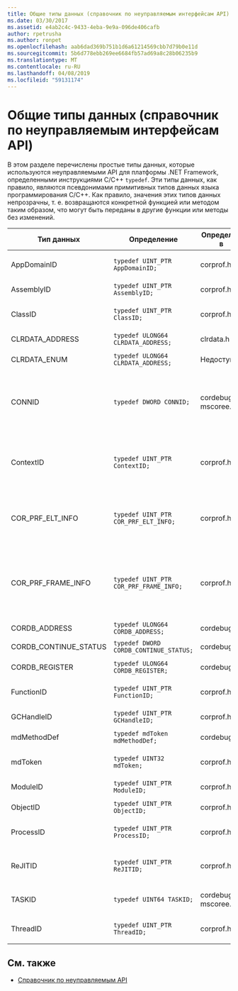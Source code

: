 ```yaml
---
title: Общие типы данных (справочник по неуправляемым интерфейсам API)
ms.date: 03/30/2017
ms.assetid: e4ab2c4c-9433-4eba-9e9a-096de406cafb
author: rpetrusha
ms.author: ronpet
ms.openlocfilehash: aab6dad369b751b1d6a61214569cbb7d79b0e11d
ms.sourcegitcommit: 5b6d778ebb269ee6684fb57ad69a8c28b06235b9
ms.translationtype: MT
ms.contentlocale: ru-RU
ms.lasthandoff: 04/08/2019
ms.locfileid: "59131174"
---
```

# <a name="common-data-types-unmanaged-api-reference"></a>Общие типы данных (справочник по неуправляемым интерфейсам API)
В этом разделе перечислены простые типы данных, которые используются неуправляемыми API для платформы .NET Framework, определенными инструкциями C/C++ `typedef`. Эти типы данных, как правило, являются псевдонимами примитивных типов данных языка программирования C/C++. Как правило, значения этих типов данных непрозрачны, т. е. возвращаются конкретной функцией или методом таким образом, что могут быть переданы в другие функции или методы без изменений.  
  
|Тип данных|Определение|Определен в|Описание|  
|---------------|----------------|----------------|-----------------|  
|AppDomainID|`typedef UINT_PTR AppDomainID;`|corprof.h|Идентификатор домена приложения.|  
|AssemblyID|`typedef UINT_PTR AssemblyID;`|corprof.h|Идентификатор сборки.|  
|ClassID|`typedef UINT_PTR ClassID;`|corprof.h|Идентификатор управляемого класса.|  
|CLRDATA_ADDRESS|`typedef ULONG64 CLRDATA_ADDRESS;`|clrdata.h|Адрес памяти 64-разрядной.|
|CLRDATA_ENUM|`typedef ULONG64 CLRDATA_ADDRESS;`|Недоступно|Адрес памяти 64-разрядной.|
|CONNID|`typedef DWORD CONNID;`|cordebug.h, mscoree.h|Идентификатор подключения для потока, подключенного к экземпляру Microsoft SQL Server.|  
|ContextID|`typedef UINT_PTR ContextID;`|corprof.h|Идентификатор контекста, связанного с определенным управляемым потоком.|  
|COR_PRF_ELT_INFO|`typedef UINT_PTR COR_PRF_ELT_INFO;`|corprof.h|Непрозрачный дескриптор, представляющий сведения об определенном кадре стека.|  
|COR_PRF_FRAME_INFO|`typedef UINT_PTR COR_PRF_FRAME_INFO;`|corprof.h|Непрозрачный дескриптор, который указывает на кадр стека. Допускается только при обратном вызове, к которому он передается.|  
|CORDB_ADDRESS|`typedef ULONG64 CORDB_ADDRESS;`|cordebug.h|Адрес в памяти.|  
|CORDB_CONTINUE_STATUS|`typedef DWORD CORDB_CONTINUE_STATUS;`|cordebug.h|Состояние продолжения.|  
|CORDB_REGISTER|`typedef ULONG64 CORDB_REGISTER;`|cordebug.h|Значение регистра ЦП.|
|FunctionID|`typedef UINT_PTR FunctionID;`|corprof.h|Идентификатор функции или метода.|  
|GCHandleID|`typedef UINT_PTR GCHandleID;`|corprof.h|Обработчик сборки мусора.|  
|mdMethodDef|`typedef mdToken mdMethodDef;`|cordebug.h|Определение маркер метода.|
|mdToken|`typedef UINT32 mdToken;`|corprof.h|Токен метаданных (строка в таблице метаданных).|  
|ModuleID|`typedef UINT_PTR ModuleID;`|corprof.h|Идентификатор модуля сборки.|  
|ObjectID|`typedef UINT_PTR ObjectID;`|corprof.h|Идентификатор объекта.|  
|ProcessID|`typedef UINT_PTR ProcessID;`|corprof.h|Идентификатор управляемого процесса.|  
|ReJITID|`typedef UINT_PTR ReJITID;`|corprof.h|Идентификатор функции, откомпилированной по требованию.|  
|TASKID|`typedef UINT64 TASKID;`|cordebug.h, mscoree.h|Идентификатор [ICLRTask](../../../docs/framework/unmanaged-api/hosting/iclrtask-interface.md) экземпляра.|  
|ThreadID|`typedef UINT_PTR ThreadID;`|corprof.h|Идентификатор управляемого потока.|  
  
## <a name="see-also"></a>См. также

- [Справочник по неуправляемым API](../../../docs/framework/unmanaged-api/index.md)

